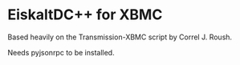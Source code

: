 EiskaltDC++ for XBMC
====================

Based heavily on the Transmission-XBMC script by Correl J. Roush.

Needs pyjsonrpc to be installed.
